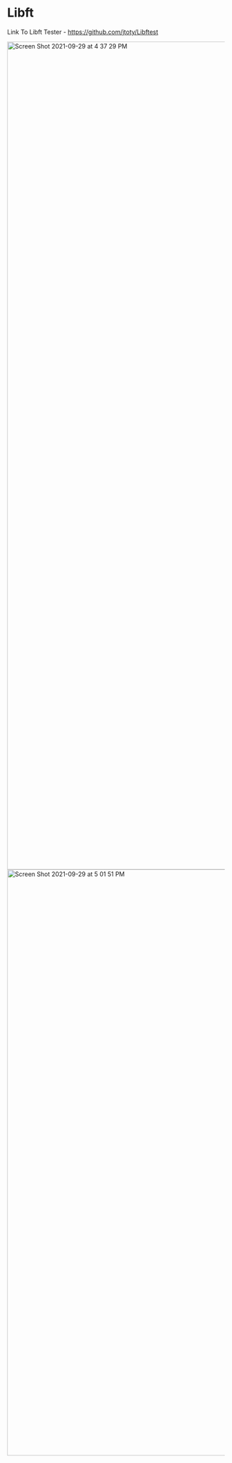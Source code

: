 # Libft

Link To Libft Tester - https://github.com/jtoty/Libftest 

<img width="1914" alt="Screen Shot 2021-09-29 at 4 37 29 PM" src="https://user-images.githubusercontent.com/58959408/135222374-f35ff7a5-b4d5-4d96-89a7-9d8b94cd3ba4.png">

<img width="1355" alt="Screen Shot 2021-09-29 at 5 01 51 PM" src="https://user-images.githubusercontent.com/58959408/135223336-19e44567-124d-455c-b8e6-07cf16f18d9c.png"> 
